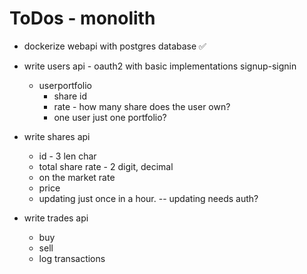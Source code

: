 # ToDos - monolith

- dockerize webapi with postgres database ✅
- write users api - oauth2 with basic implementations signup-signin

  - userportfolio
    - share id
    - rate - how many share does the user own?
    - one user just one portfolio?

- write shares api

  - id - 3 len char
  - total share rate - 2 digit, decimal
  - on the market rate
  - price
  - updating just once in a hour. -- updating needs auth?

- write trades api

  - buy
  - sell
  - log transactions
